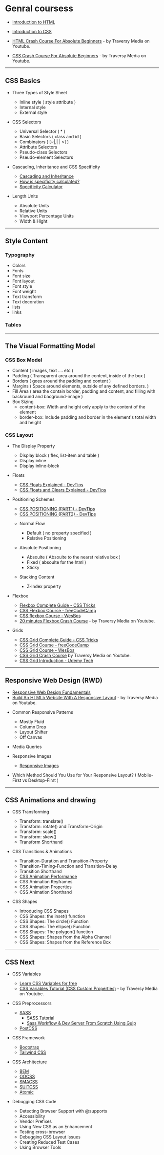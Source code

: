 
# Genral coursess

* [Introduction to HTML](https://scrimba.com/g/ghtml)
* [Introduction to CSS](https://scrimba.com/g/gintrotocss)

* [HTML Crash Course For Absolute Beginners](https://www.youtube.com/watch?v=UB1O30fR-EE) - by Traversy Media on Youtube.
* [CSS Crash Course For Absolute Beginners](https://www.youtube.com/watch?v=yfoY53QXEnI) - by Traversy Media on Youtube.

---

## CSS Basics

- Three Types of Style Sheet
    * Inline style ( style attribute )
    * Internal style
    * External style

- CSS Selectors
    * Universal Selector ( \* )
    * Basic Selectors ( class and id )
    * Combinators ( [~|,| | >] )
    * Attribute Selectors
    * Pseudo-class Selectors
    * Pseudo-element Selectors

- Cascading, Inheritance and CSS Specificity
    * [Cascading and Inheritance](https://developer.mozilla.org/en-US/docs/Learn/CSS/Introduction_to_CSS/Cascade_and_inheritance)
    * [How is specificity calculated?](https://developer.mozilla.org/en-US/docs/Web/CSS/Specificity)
    * [Specificity Calculator](https://specificity.keegan.st/)

- Length Units
    * Absolute Units
    * Relative Units
    * Viewport Percentage Units
    * Width & Hight


---

## Style Content 

### Typography
- Colors
- Fonts
- Font size
- Font layout
- Font style
- Font weight
- Text transform
- Text decoration
- lists
- links

### Tables




---

## The Visual Formatting Model


### CSS Box Model

- Content ( images, text .... etc )
- Padding ( Transparent area around the content, inside of the box )
- Borders ( goes around the padding and content )
- Margins ( Space around elements, outside of any defined borders. )
- Fill Area ( area the contain border, padding and content, and filling with backround and bacground-image )
- Box Sizing 
    * content-box: Width and height only apply to the content of the element
    * border-box: Include padding and border in the element's total width and height


### CSS Layout

- The Display Property
    * Display block ( flex, list-item and table )
    * Display inline
    * Display inline-block 

- Floats
    * [CSS Floats Explained - DevTips](https://www.youtube.com/watch?v=609adV3pTME)
    * [CSS Floats and Clears Explained - DevTips](https://www.youtube.com/watch?v=xFGBNv2KeVU)


- Positioning Schemes
    * [CSS POSITIONING (PART1) - DevTips](https://www.youtube.com/watch?v=kejG8G0dr5U)
    * [CSS POSITIONING (PART2) - DevTips](https://www.youtube.com/watch?v=Rf6zAP4YnZA)

    + Normal Flow
        * Default ( no property specified )
        * Relative Positioning
    

    + Absolute Positioning 
        * Absoulte ( Absoulte to the nearst relative box )
        * Fixed ( absoulte for the html )
        * Sticky

    + Stacking Content
        * Z-Index property


- Flexbox
    * [Flexbox Complete Guide - CSS Tricks](https://css-tricks.com/snippets/css/a-guide-to-flexbox/)
    * [CSS Flexbox Course - freeCodeCamp](https://www.youtube.com/watch?v=-Wlt8NRtOpo)
    * [CSS flexbox Course - WesBos](https://flexbox.io/)
    * [20 minutes Flexbox Crash Course](https://youtu.be/JJSoEo8JSnc) - by Traversy Media on Youtube.

- Grids
    * [CSS Grid Complete Guide - CSS Tricks](https://css-tricks.com/snippets/css/complete-guide-grid/)
    * [CSS Grid Course - freeCodeCamp](https://www.youtube.com/watch?v=t6CBKf8K_Ac)
    * [CSS Grid Course - WesBos](https://cssgrid.io/)
    * [CSS Grid Crash Course](https://youtu.be/jV8B24rSN5o) by Traversy Media on Youtube.
    * [CSS Grid Introduction - Udemy Tech](https://www.youtube.com/watch?v=oz0fbFviLIU)

---

## Responsive Web Design (RWD)

+ [Responsive Web Design Fundamentals](https://udacity.com/course/responsive-web-design-fundamentals--ud893)
+ [Build An HTML5 Website With A Responsive Layout](https://www.youtube.com/watch?v=Wm6CUkswsNw) - by Traversy Media on Youtube.

* Common Responsive Patterns
    + Mostly Fluid
    + Column Drop
    + Layout Shifter
    + Off Canvas

* Media Queries
* Responsive Images
    + [Responsive Images](https://udacity.com/course/responsive-images--ud882)

* Which Method Should You Use for Your Responsive Layout? ( Mobile-First vs Desktop-First )

---

## CSS Animations and drawing

- CSS Transforming
    * Transform: translate()
    * Transform: rotate() and Transform-Origin
    * Transform: scale()
    * Transform: skew()
    * Transform Shorthand

- CSS Transitions & Animations
    * Transition-Duration and Transition-Property
    * Transition-Timing-Function and Transition-Delay
    * Transition Shorthand
    * [CSS Animation Performance](https://www.html5rocks.com/en/tutorials/speed/high-performance-animations/)
    * CSS Animation Keyframes
    * CSS Animation Properties
    * CSS Animation Shorthand

- CSS Shapes
    * Introducing CSS Shapes
    * CSS Shapes: the inset() function
    * CSS Shapes: The circle() Function
    * CSS Shapes: The ellipse() Function
    * CSS Shapes: The polygon() function
    * CSS Shapes: Shapes from the Alpha Channel
    * CSS Shapes: Shapes from the Reference Box

---

## CSS Next

- CSS Variables 
    * [Learn CSS Variables for free](https://scrimba.com/g/gcssvariables)
    * [CSS Variables Tutorial (CSS Custom Properties)](https://www.youtube.com/watch?v=sQUB039MG0I) - by Traversy Media on Youtube.

- CSS Preprocessors
    * [SASS](https://sass-lang.com/)
        * [SASS Tutorial](https://www.youtube.com/watch?v=wz3kElLbEHE)
        * [Sass Workflow & Dev Server From Scratch Using Gulp](https://www.youtube.com/watch?v=rmXVmfx3rNo)
    * [PostCSS](http://postcss.org/)

- CSS Framework
    * [Bootstrap](https://getbootstrap.com/)
    * [Tailwind CSS](https://tailwindcss.com/)

- CSS Architecture
    * [BEM](http://getbem.com/)
    * [OOCSS](http://oocss.org/)
    * [SMACSS](https://smacss.com/)
    * [SUITCSS](https://suitcss.github.io/)
    * [Atomic](https://acss.io/)

- Debugging CSS Code
    * Detecting Browser Support with @supports
    * Accessibility
    * Vendor Prefixes
    * Using New CSS as an Enhancement
    * Testing cross-browser
    * Debugging CSS Layout Issues
    * Creating Reduced Test Cases
    * Using Browser Tools

